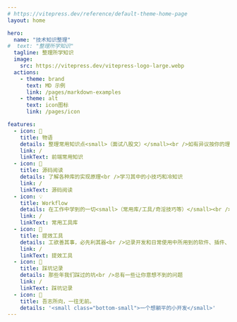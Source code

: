 ```yaml
---
# https://vitepress.dev/reference/default-theme-home-page
layout: home

hero:
  name: "技术知识整理"
#  text: "整理所学知识"
  tagline: 整理所学知识
  image:
    src: https://vitepress.dev/vitepress-logo-large.webp
  actions:
    - theme: brand
      text: MD 示例
      link: /pages/markdown-examples
    - theme: alt
      text: icon图标
      link: /pages/icon

features:
  - icon: 📖
    title: 物语
    details: 整理常用知识点<small>（面试八股文）</small><br />如有异议按你的理解为主，不接受反驳
    link: /
    linkText: 前端常用知识
  - icon: 📘
    title: 源码阅读
    details: 了解各种库的实现原理<br />学习其中的小技巧和冷知识
    link: /
    linkText: 源码阅读
  - icon: 💡
    title: Workflow
    details: 在工作中学到的一切<small>（常用库/工具/奇淫技巧等）</small><br />配合 CV 大法来更好的摸鱼
    link: /
    linkText: 常用工具库
  - icon: 🧰
    title: 提效工具
    details: 工欲善其事，必先利其器<br />记录开发和日常使用中所用到的软件、插件、扩展等
    link: /
    linkText: 提效工具
  - icon: 🐞
    title: 踩坑记录
    details: 那些年我们踩过的坑<br />总有一些让你意想不到的问题
    link: /
    linkText: 踩坑记录
  - icon: 💯
    title: 吾志所向，一往无前。
    details: '<small class="bottom-small">一个想躺平的小开发</small>'
---
```



<style>
.VPHome .image-src:hover {
  transform: translate(-50%, -50%) rotate(666turn);
  transition: transform 59s 1s cubic-bezier(0.3, 0, 0.8, 1);
}

.VPHome .details small {
  opacity: 0.8;
}

.VPHome .bottom-small {
  display: block;
  margin-top: 2em;
  text-align: right;
}
</style>

